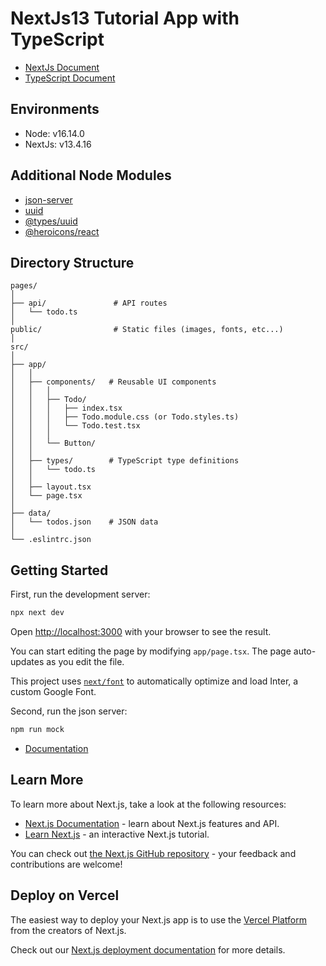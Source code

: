 # NextJs13 Tutorial App with TypeScript

* [NextJs Document](https://nextjs.org/docs)
* [TypeScript Document](https://www.typescriptlang.org/)

## Environments

- Node: v16.14.0
- NextJs: v13.4.16

## Additional Node Modules

* [json-server](https://www.npmjs.com/package/json-server)
* [uuid](https://www.npmjs.com/package/uuid)
* [@types/uuid](https://www.npmjs.com/package/@types/uuid)
* [@heroicons/react](https://www.npmjs.com/package/@heroicons/react)

## Directory Structure

```
pages/
│
├── api/               # API routes
│   └── todo.ts
│
public/                # Static files (images, fonts, etc...)
│
src/
│
├── app/
│   │
│   ├── components/   # Reusable UI components
│   │   │
│   │   ├── Todo/
│   │   │   ├── index.tsx
│   │   │   ├── Todo.module.css (or Todo.styles.ts)
│   │   │   └── Todo.test.tsx
│   │   │
│   │   └── Button/
│   │
│   ├── types/        # TypeScript type definitions
│   │   └── todo.ts
│   │
│   ├── layout.tsx
│   └── page.tsx
│
├── data/
│   └── todos.json    # JSON data
│
└── .eslintrc.json
```

## Getting Started

First, run the development server:

```bash
npx next dev
```

Open [http://localhost:3000](http://localhost:3000) with your browser to see the result.

You can start editing the page by modifying `app/page.tsx`. The page auto-updates as you edit the file.

This project uses [`next/font`](https://nextjs.org/docs/basic-features/font-optimization) to automatically optimize and load Inter, a custom Google Font.

Second, run the json server:

```bash
npm run mock
```

* [Documentation](https://www.npmjs.com/package/json-server)

## Learn More

To learn more about Next.js, take a look at the following resources:

- [Next.js Documentation](https://nextjs.org/docs) - learn about Next.js features and API.
- [Learn Next.js](https://nextjs.org/learn) - an interactive Next.js tutorial.

You can check out [the Next.js GitHub repository](https://github.com/vercel/next.js/) - your feedback and contributions are welcome!

## Deploy on Vercel

The easiest way to deploy your Next.js app is to use the [Vercel Platform](https://vercel.com/new?utm_medium=default-template&filter=next.js&utm_source=create-next-app&utm_campaign=create-next-app-readme) from the creators of Next.js.

Check out our [Next.js deployment documentation](https://nextjs.org/docs/deployment) for more details.